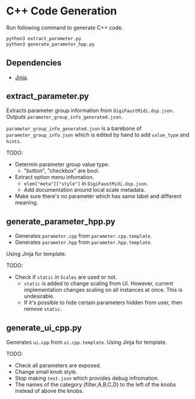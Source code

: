 # C++ Code Generation
Run following command to generate C++ code.

```bash
python3 extract_parameter.py
python3 generate_parameter_hpp.py
```

## Dependencies
- [Jinja](https://jinja.palletsprojects.com/en/2.11.x/).

## extract_parameter.py
Extracts parameter group information from `DigiFaustMidi.dsp.json`. Outputs `parameter_group_info_generated.json`.

`parameter_group_info_generated.json` is a barebone of `parameter_group_info.json` which is edited by hand to add `value_type` and `hints`.

TODO:
- Determin parameter group value type.
  - "button", "checkbox" are bool.
- Extract option menu infomation.
  - `elem["meta"]["style"]` in `DigiFaustMidi.dsp.json`.
  - Add documentation around local scale metadata.
- Make sure there's no parameter which has same label and different meaning.

## generate_parameter_hpp.py
- Generates `parameter.cpp` from `parameter.cpp.template`.
- Generates `parameter.hpp` from `parameter.hpp.template`.

Using Jinja for template.

TODO:
- Check if `static` in `Scales` are used or not.
  - `static` is added to change scaling from UI. However, current implementation changes scaling on all instances at once. This is undesirable.
  - If it's possible to hide certain parameters hidden from user, then remove `static`.

## generate_ui_cpp.py
Generates `ui.cpp` from `ui.cpp.template`. Using Jinja for template.

TODO:
- Check all parameters are exposed.
- Change small knob style.
- Stop making `test.json` which provides debug infromation.
- The names of the category (filter,A,B,C,D) to the left of the knobs instead of above the knobs.
